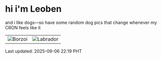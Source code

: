 # hi i'm Leoben

and i like dogs—so have some random dog pics that change whenever my CRON feels like it

|  |  |
|--------|----------|
| ![Borzoi](https://random-dog-vercel.vercel.app/api/random-borzoi?v=1757168393) | ![Labrador](https://random-dog-vercel.vercel.app/api/random-labrador?v=1757168393) |

Last updated: 2025-09-06 22:19 PHT
